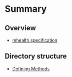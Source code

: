 # Summary

## Overview
* [mhealth specification](README.md)

## Directory structure
* [Defining Methods](methods.md)

